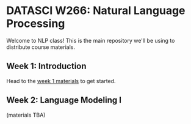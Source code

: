 # DATASCI W266: Natural Language Processing

Welcome to NLP class! This is the main repository we'll be using to distribute 
course materials.

## Week 1: Introduction

Head to the [week 1 materials](week1/) to get started.

## Week 2: Language Modeling I

(materials TBA)
